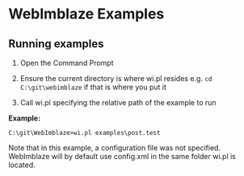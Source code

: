 # WebImblaze Examples

## Running examples

1. Open the Command Prompt

2. Ensure the current directory is where wi.pl resides e.g. `cd C:\git\webimblaze` if that is where you put it

3. Call wi.pl specifying the relative path of the example to run

**Example:**
```
C:\git\WebImblaze>wi.pl examples\post.test
```

Note that in this example, a configuration file was not specified.
WebImblaze will by default use config.xml in the same folder wi.pl is located.
 